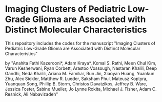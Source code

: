 # Imaging Clusters of Pediatric Low-Grade Glioma are Associated with Distinct Molecular Characteristics

This repository includes the codes for the manuscript "Imaging Clusters of Pediatric Low-Grade Glioma are Associated with Distinct Molecular Characteristics" 

by "Anahita Fathi Kazerooni*, Adam Kraya*, Komal S. Rathi, Meen Chul Kim, Varun Kesherwani, Ryan Corbett,  Arastoo Vossough, Nastaran Khalili, Deep Gandhi, Neda Khalili, Ariana M. Familiar, Run Jin, Xiaoyan Huang, Yuankun Zhu, Alex Sickler, Matthew R. Lueder, Saksham Phul, Mateusz Koptyra, Yuanquan Song, Phillip B. Storm, Christos Davatzikos, Jeffrey B. Ware, Jessica Foster, Sabine Mueller, Jo Lynne Rokita, Michael J. Fisher, Adam C. Resnick, Ali Nabavizadeh" 


